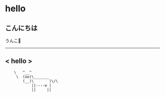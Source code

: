 # hello
## こんにちは
うんこ💩
 _______ 
< hello >
 ------- 
        \   ^__^
         \  (oo)\_______
            (__)\       )\/\
                ||----w |
                ||     ||
